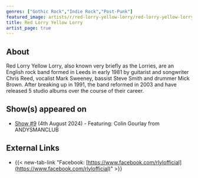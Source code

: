 ```yaml
---
genres: ["Gothic Rock","Indie Rock","Post-Punk"]
featured_image: artists/r/red-lorry-yellow-lorry/red-lorry-yellow-lorry.jpg
title: Red Lorry Yellow Lorry
artist_page: true
---
```

## About

Red Lorry Yellow Lorry, also known very briefly as the Lorries, are an English rock band formed in Leeds in early 1981 by guitarist and songwriter Chris Reed, vocalist Mark Sweeney, bassist Steve Smith and drummer Mick Brown. After breaking up in 1991, the band reformed in 2003 and have released 5 studio albums over the course of their career.

## Show(s) appeared on

- [Show #9](/shows/featuring-colin-gourlay-from-andysmanclub/) (4th August 2024) - Featuring: Colin Gourlay from ANDYSMANCLUB

## External Links

- {{< new-tab-link "Facebook: [https://www.facebook.com/rlylofficial](https://www.facebook.com/rlylofficial)" >}}




